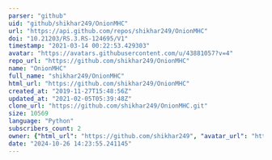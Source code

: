 ```yaml
---
parser: "github"
uid: "github/shikhar249/OnionMHC"
url: "https://api.github.com/repos/shikhar249/OnionMHC"
doi: "10.21203/RS.3.RS-124695/V1"
timestamp: "2021-03-14 00:22:53.429303"
avatar: "https://avatars.githubusercontent.com/u/43881057?v=4"
repo_url: "https://github.com/shikhar249/OnionMHC"
name: "OnionMHC"
full_name: "shikhar249/OnionMHC"
html_url: "https://github.com/shikhar249/OnionMHC"
created_at: "2019-11-27T15:48:56Z"
updated_at: "2021-02-05T05:39:48Z"
clone_url: "https://github.com/shikhar249/OnionMHC.git"
size: 10569
language: "Python"
subscribers_count: 2
owner: {"html_url": "https://github.com/shikhar249", "avatar_url": "https://avatars.githubusercontent.com/u/43881057?v=4", "login": "shikhar249", "type": "User"}
date: "2024-10-26 14:23:55.241145"
---
```

